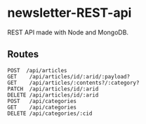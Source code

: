# newsletter-REST-api

REST API made with Node and MongoDB.

## Routes 

```
POST  /api/articles
GET    /api/articles/id/:arid/:payload?
GET    /api/articles/:contents?/:category?
PATCH  /api/articles/id/:arid
DELETE /api/articles/id/:arid
POST   /api/categories
GET    /api/categories
DELETE /api/categories/:cid
```
